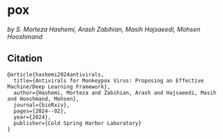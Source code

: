 # pox

_by S. Morteza Hashemi, Arash Zabihian, Masih Hajsaeedi, Mohsen Hooshmand_

## Citation
```
@article{hashemi2024antivirals,
  title={Antivirals for Monkeypox Virus: Proposing an Effective Machine/Deep Learning Framework},
  author={Hashemi, Morteza and Zabihian, Arash and Hajsaeedi, Masih and Hooshmand, Mohsen},
  journal={bioRxiv},
  pages={2024--02},
  year={2024},
  publisher={Cold Spring Harbor Laboratory}
}

```
